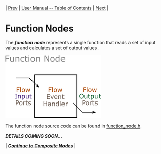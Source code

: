 | [Prev](atomic_nodes.html) | [User Manual -- Table of Contents](index.html) | [Next](composite_nodes.html) |
# Function Nodes

The ***function node*** represents a single function that reads a set of input values and calculates a set of output values.

![Function Node](../doc/images/sydevs_function_node.png "SyDEVS function node")

The function node source code can be found in [function_node.h](https://github.com/Autodesk/sydevs/blob/master/src/sydevs/systems/function_node.h).

***DETAILS COMING SOON...***

| [***Continue to Composite Nodes***](composite_nodes.html) |